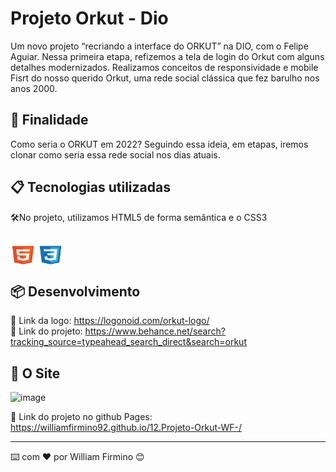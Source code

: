 # Projeto Orkut - Dio

Um novo projeto “recriando a interface do ORKUT” na DIO, com o Felipe Aguiar.
Nessa primeira etapa, refizemos a tela de login do Orkut com alguns detalhes modernizados.
Realizamos conceitos de responsividade e mobile Fisrt do nosso querido Orkut, uma rede social clássica que fez barulho nos anos 2000.


## 🚀 Finalidade

Como seria o ORKUT em 2022? Seguindo essa ideia, em etapas, iremos clonar como seria essa rede social nos dias atuais.


## 📋 Tecnologias utilizadas

🛠️No projeto, utilizamos HTML5 de forma semântica e o CSS3
<div style="display: inline_block"><br>
<img align="center" alt="Will-HTML" height="30" width="40" src="https://raw.githubusercontent.com/devicons/devicon/master/icons/html5/html5-original.svg">
<img align="center" alt="Will-CSS" height="30" width="40" src="https://raw.githubusercontent.com/devicons/devicon/master/icons/css3/css3-original.svg">
</div>


## 📦 Desenvolvimento



📌 Link da logo: https://logonoid.com/orkut-logo/ <br>
📌 Link do projeto: https://www.behance.net/search?tracking_source=typeahead_search_direct&search=orkut


## 📄 O Site

![image](https://user-images.githubusercontent.com/89873481/168709284-3936e567-5458-4cf0-818b-67b90e3227d8.png)



📌 Link do projeto no github Pages: https://williamfirmino92.github.io/12.Projeto-Orkut-WF-/
 


---
⌨️ com ❤️ por William Firmino 😊


